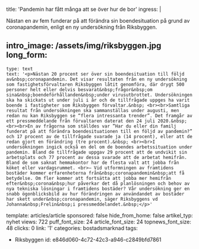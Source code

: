 title: 'Pandemin har fått många att se över hur de bor'
ingress: |
  <p>Nästan en av fem funderar på att förändra sin boendesituation på grund av coronapandemin, enligt en ny undersökning från Riksbyggen.
  </p>
  
intro_image: /assets/img/riksbyggen.jpg
long_form:
  -
    type: text
    text: '<p>Nästan 20 procent ser över sin boendesituation till följd av&nbsp;coronapandemin. Det visar resultaten från en ny undersökning som fastighetsförvaltaren Riksbyggen låtit genomföra, där drygt 500 personer helt eller delvis besvarat&nbsp;frågor&nbsp;om sina&nbsp;boendeförhållanden&nbsp;under virusutbrottet. Undersökningen ska ha skickats ut under juli i år och de tillfrågade uppges ha varit boende i fastigheter som Riksbyggen förvaltar.&nbsp; <br><br>Samtliga resultat från undersökningen ska sammanställas under augusti, men redan nu kan Riksbyggen se “flera intressanta trender”. Det framgår av ett pressmeddelande från förvaltaren daterat den 24 juli 2020.&nbsp; <br><br>En av frågorna som ställdes var ”Har du eller din familj funderat på att förändra boendesituationen till en följd av pandemin?” och 17 procent av de tillfrågade svarade ja (14 procent), eller att de redan gjort en förändring (tre procent).&nbsp; <br><br>I undersökningen ingick också en del om de boendes arbetssituation under pandemin. Bland de tillfrågade uppgav 29 procent att de undvikit sin arbetsplats och 77 procent av dessa svarade att de arbetat hemifrån. Bland de som saknat hemmakontor har de flesta valt att jobba från köket eller vardagsrummet. <br>– Vid utformningen av framtidens bostäder kommer erfarenheterna från&nbsp;coronapandemin&nbsp;att få betydelse. Om fler kommer att fortsätta att jobba mer hemifrån efter&nbsp;corona&nbsp;hur påverkar det då planlösningen och behov av nya tekniska lösningar i framtidens bostäder? Vår undersökning ger en snabb ögonblicksbild av hur förändringen av användandet av bostäder har skett under&nbsp;coronapandemin, säger Riksbyggens vd Johanna&nbsp;Frelin&nbsp;i pressmeddelandet.&nbsp;</p>'
template: articles/article
sponsored: false
hide_from_home: false
artikel_typ: nyhet
views: 722
puff_font_size: 24
article_font_size: 24
topnews_font_size: 48
clicks: 0
link: '1'
categories: bostadsmarknad
tags:
  - Riksbyggen
id: e846d060-4c72-42c3-a946-c2849bfd7861
